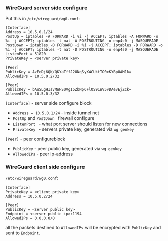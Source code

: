 ### WireGuard server side configure

Put this in `/etc/wireguard/wg0.conf`:
```
[Interface]
Address = 10.5.0.1/24
PostUp = iptables -A FORWARD -i %i -j ACCEPT; iptables -A FORWARD -o %i -j ACCEPT; iptables -t nat -A POSTROUTING -o enp4s0 -j MASQUERADE
PostDown = iptables -D FORWARD -i %i -j ACCEPT; iptables -D FORWARD -o %i -j ACCEPT; iptables -t nat -D POSTROUTING -o enp4s0 -j MASQUERADE
ListenPort = 51820
PrivateKey = <server private key>

[Peer]
PublicKey = AzEeDj6QK/QKYaTffJ2ONqSyXWCUktTO0xKYBp8AM1k=
AllowedIPs = 10.5.0.2/32

[Peer]
PublicKey = bAuSLgHIsvMWHSUVgI5ZbNp6FlOS91WV5vDAevEjZCk=
AllowedIPs = 10.5.0.3/32
```
  `[Interface]` - server side configure block 
  - `Address = 10.5.0.1/24` - inside tunnel net
  - `PostUp` and `PostDown ` firewall configure
  - `ListenPort ` - what port server should listen for new connections
  - `PrivateKey ` - servers private key, generated via `wg genkey`
 
  `[Peer]` - peer configureblock
  - `PublicKey` - peer public key, generated via `wg genkey`
  - `AllowedIPs` - peer ip-address 
 
 ### WireGuard client side configure
 
 `/etc/wireguard/wg0.conf`:
 ```
[Interface]
PrivateKey = <client private key>
Address = 10.5.0.2/24

[Peer]
PublicKey = <server public key>
Endpoint = <server public ip>:1194
AllowedIPs = 0.0.0.0/0
 ```
all the packets destined to `AllowedIPs` will be encrypted with `PublicKey` and sent to `Endpoint`.
